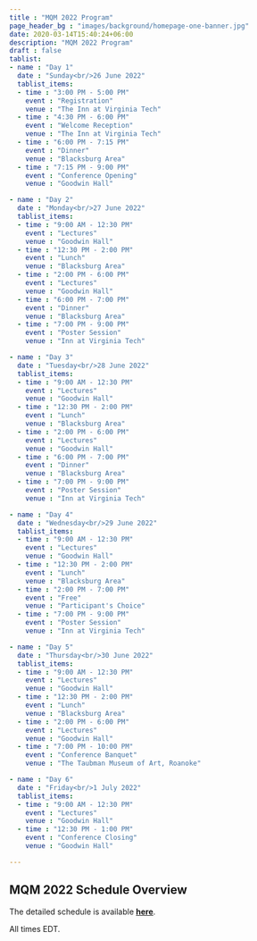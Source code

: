 ```yaml
---
title : "MQM 2022 Program"
page_header_bg : "images/background/homepage-one-banner.jpg"
date: 2020-03-14T15:40:24+06:00
description: "MQM 2022 Program"
draft : false
tablist:
- name : "Day 1"
  date : "Sunday<br/>26 June 2022"
  tablist_items:
  - time : "3:00 PM - 5:00 PM"
    event : "Registration"
    venue : "The Inn at Virginia Tech"
  - time : "4:30 PM - 6:00 PM"
    event : "Welcome Reception"
    venue : "The Inn at Virginia Tech"
  - time : "6:00 PM - 7:15 PM"
    event : "Dinner"
    venue : "Blacksburg Area"
  - time : "7:15 PM - 9:00 PM"
    event : "Conference Opening"
    venue : "Goodwin Hall"

- name : "Day 2"
  date : "Monday<br/>27 June 2022"
  tablist_items:
  - time : "9:00 AM - 12:30 PM"
    event : "Lectures"
    venue : "Goodwin Hall"
  - time : "12:30 PM - 2:00 PM"
    event : "Lunch"
    venue : "Blacksburg Area"
  - time : "2:00 PM - 6:00 PM"
    event : "Lectures"
    venue : "Goodwin Hall"
  - time : "6:00 PM - 7:00 PM"
    event : "Dinner"
    venue : "Blacksburg Area"
  - time : "7:00 PM - 9:00 PM"
    event : "Poster Session"
    venue : "Inn at Virginia Tech"

- name : "Day 3"
  date : "Tuesday<br/>28 June 2022"
  tablist_items:
  - time : "9:00 AM - 12:30 PM"
    event : "Lectures"
    venue : "Goodwin Hall"
  - time : "12:30 PM - 2:00 PM"
    event : "Lunch"
    venue : "Blacksburg Area"
  - time : "2:00 PM - 6:00 PM"
    event : "Lectures"
    venue : "Goodwin Hall"
  - time : "6:00 PM - 7:00 PM"
    event : "Dinner"
    venue : "Blacksburg Area"
  - time : "7:00 PM - 9:00 PM"
    event : "Poster Session"
    venue : "Inn at Virginia Tech"

- name : "Day 4"
  date : "Wednesday<br/>29 June 2022"
  tablist_items:
  - time : "9:00 AM - 12:30 PM"
    event : "Lectures"
    venue : "Goodwin Hall"
  - time : "12:30 PM - 2:00 PM"
    event : "Lunch"
    venue : "Blacksburg Area"
  - time : "2:00 PM - 7:00 PM"
    event : "Free"
    venue : "Participant's Choice"
  - time : "7:00 PM - 9:00 PM"
    event : "Poster Session"
    venue : "Inn at Virginia Tech"

- name : "Day 5"
  date : "Thursday<br/>30 June 2022"
  tablist_items:
  - time : "9:00 AM - 12:30 PM"
    event : "Lectures"
    venue : "Goodwin Hall"
  - time : "12:30 PM - 2:00 PM"
    event : "Lunch"
    venue : "Blacksburg Area"
  - time : "2:00 PM - 6:00 PM"
    event : "Lectures"
    venue : "Goodwin Hall"
  - time : "7:00 PM - 10:00 PM"
    event : "Conference Banquet"
    venue : "The Taubman Museum of Art, Roanoke"

- name : "Day 6"
  date : "Friday<br/>1 July 2022"
  tablist_items:
  - time : "9:00 AM - 12:30 PM"
    event : "Lectures"
    venue : "Goodwin Hall"
  - time : "12:30 PM - 1:00 PM"
    event : "Conference Closing"
    venue : "Goodwin Hall"

---
```

## MQM 2022 Schedule Overview

The detailed schedule is available <a href="https://docs.google.com/spreadsheets/d/1cBcvVnMYOnr2CQdLkzlO37fl7wIZI-LOpA8OcOqOsoI/edit?usp=sharing"><b><u>here</u></b></a>.

All times EDT.
